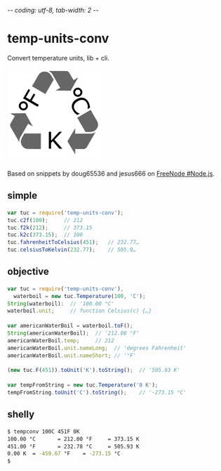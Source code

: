 -*- coding: utf-8, tab-width: 2 -*-

temp-units-conv
===============
Convert temperature units, lib + cli.

![unit conversions](https://github.com/mk-pmb/temp-units-conv-node/raw/master/img/units-rccl-215px.png)

Based on snippets by doug65536 and jesus666 on [FreeNode #Node.js](irc://irc.freenode.net/Node.js).

simple
------
```javascript
var tuc = require('temp-units-conv');
tuc.c2f(100);     // 212
tuc.f2k(212);     // 373.15
tuc.k2c(373.15);  // 100
tuc.fahrenheitToCelsius(451);   // 232.77…
tuc.celsiusToKelvin(232.77);    // 505.9…
```

objective
---------
```javascript
var tuc = require('temp-units-conv'),
  waterboil = new tuc.Temperature(100, 'C');
String(waterboil):  // '100.00 °C'
waterboil.unit;     // function Celsius(c) {…}

var americanWaterBoil = waterboil.toF();
String(americanWaterBoil);  // '212.00 °F'
americanWaterBoil.temp;     // 212
americanWaterBoil.unit.nameLong;  // 'degrees Fahrenheit'
americanWaterBoil.unit.nameShort; // '°F'

(new tuc.F(451)).toUnit('K').toString();  // '505.93 K'

var tempFromString = new tuc.Temperature('0 K');
tempFromString.toUnit('C').toString();    // '-273.15 °C'
```

shelly
------
```bash
$ tempconv 100C 451F 0K
100.00 °C       = 212.00 °F     = 373.15 K
451.00 °F       = 232.78 °C     = 505.93 K
0.00 K  = -459.67 °F    = -273.15 °C
$
```

